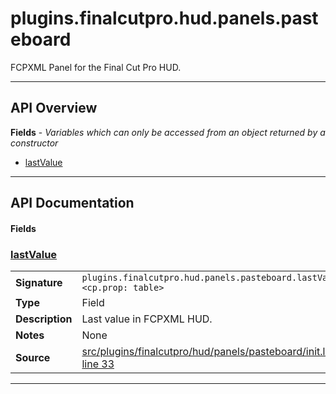 # plugins.finalcutpro.hud.panels.pasteboard

FCPXML Panel for the Final Cut Pro HUD.

---

## API Overview
**Fields** - _Variables which can only be accessed from an object returned by a constructor_
 * [lastValue](#lastvalue)


---

## API Documentation

#### Fields


### [lastValue](#lastvalue)

|                                             |                                                                                     |
| --------------------------------------------|-------------------------------------------------------------------------------------|
| **Signature**                               | `plugins.finalcutpro.hud.panels.pasteboard.lastValue <cp.prop: table>`                                                                    |
| **Type**                                    | Field                                                                     |
| **Description**                             | Last value in FCPXML HUD.                                                                     |
| **Notes**                                   | None |
| **Source**                                  | [src/plugins/finalcutpro/hud/panels/pasteboard/init.lua line 33](https://github.com/CommandPost/CommandPost/blob/develop/src/plugins/finalcutpro/hud/panels/pasteboard/init.lua#L33) |

---

